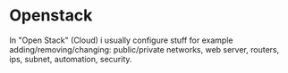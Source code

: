 # Openstack

In "Open Stack" (Cloud) i usually configure stuff for example adding/removing/changing: public/private networks, web server, routers, ips, subnet, automation, security.
